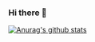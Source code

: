 ### Hi there 👋
[![Anurag's github stats](https://github-readme-stats.vercel.app/api?username=zhaojb17)](https://github.com/anuraghazra/github-readme-stats)

<!--
**zhaojb17/zhaojb17** is a ✨ _special_ ✨ repository because its `README.md` (this file) appears on your GitHub profile.

Here are some ideas to get you started:

- 🔭 I’m currently working on ...
- 🌱 I’m currently learning ...
- 👯 I’m looking to collaborate on ...
- 🤔 I’m looking for help with ...
- 💬 Ask me about ...
- 📫 How to reach me: ...
- 😄 Pronouns: ...
- ⚡ Fun fact: ...
-->
